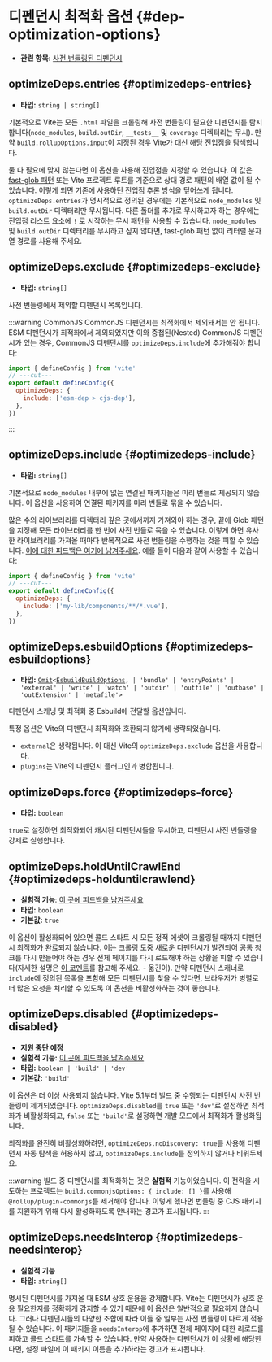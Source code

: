 # 디펜던시 최적화 옵션 {#dep-optimization-options}

- **관련 항목:** [사전 번들링된 디펜던시](/guide/dep-pre-bundling)

## optimizeDeps.entries {#optimizedeps-entries}

- **타입:** `string | string[]`

기본적으로 Vite는 모든 `.html` 파일을 크롤링해 사전 번들링이 필요한 디펜던시를 탐지합니다(`node_modules`, `build.outDir`, `__tests__` 및 `coverage` 디렉터리는 무시). 만약 `build.rollupOptions.input`이 지정된 경우 Vite가 대신 해당 진입점을 탐색합니다.

둘 다 필요에 맞지 않는다면 이 옵션을 사용해 진입점을 지정할 수 있습니다. 이 값은 [fast-glob 패턴](https://github.com/mrmlnc/fast-glob#basic-syntax) 또는 Vite 프로젝트 루트를 기준으로 상대 경로 패턴의 배열 값이 될 수 있습니다. 이렇게 되면 기존에 사용하던 진입점 추론 방식을 덮어쓰게 됩니다. `optimizeDeps.entries`가 명시적으로 정의된 경우에는 기본적으로 `node_modules` 및 `build.outDir` 디렉터리만 무시됩니다. 다른 폴더를 추가로 무시하고자 하는 경우에는 진입점 리스트 요소에 `!` 로 시작하는 무시 패턴을 사용할 수 있습니다. `node_modules` 및 `build.outDir` 디렉터리를 무시하고 싶지 않다면, fast-glob 패턴 없이 리터럴 문자열 경로를 사용해 주세요.

## optimizeDeps.exclude {#optimizedeps-exclude}

- **타입:** `string[]`

사전 번들링에서 제외할 디펜던시 목록입니다.

:::warning CommonJS
CommonJS 디펜던시는 최적화에서 제외돼서는 안 됩니다. ESM 디펜던시가 최적화에서 제외되었지만 이와 중첩된(Nested) CommonJS 디펜던시가 있는 경우, CommonJS 디펜던시를 `optimizeDeps.include`에 추가해줘야 합니다:

```js twoslash
import { defineConfig } from 'vite'
// ---cut---
export default defineConfig({
  optimizeDeps: {
    include: ['esm-dep > cjs-dep'],
  },
})
```

:::

## optimizeDeps.include {#optimizedeps-include}

- **타입:** `string[]`

기본적으로 `node_modules` 내부에 없는 연결된 패키지들은 미리 번들로 제공되지 않습니다. 이 옵션을 사용하여 연결된 패키지를 미리 번들로 묶을 수 있습니다.

많은 수의 라이브러리를 디렉터리 깊은 곳에서까지 가져와야 하는 경우, 끝에 Glob 패턴을 지정해 모든 라이브러리를 한 번에 사전 번들로 묶을 수 있습니다. 이렇게 하면 유사한 라이브러리를 가져올 때마다 반복적으로 사전 번들링을 수행하는 것을 피할 수 있습니다. [이에 대한 피드백은 여기에 남겨주세요](https://github.com/vitejs/vite/discussions/15833). 예를 들어 다음과 같이 사용할 수 있습니다:

```js twoslash
import { defineConfig } from 'vite'
// ---cut---
export default defineConfig({
  optimizeDeps: {
    include: ['my-lib/components/**/*.vue'],
  },
})
```

## optimizeDeps.esbuildOptions {#optimizedeps-esbuildoptions}

- **타입:** [`Omit`](https://www.typescriptlang.org/docs/handbook/utility-types.html#omittype-keys)`<`[`EsbuildBuildOptions`](https://esbuild.github.io/api/#simple-options)`,
| 'bundle'
| 'entryPoints'
| 'external'
| 'write'
| 'watch'
| 'outdir'
| 'outfile'
| 'outbase'
| 'outExtension'
| 'metafile'>`

디펜던시 스캐닝 및 최적화 중 Esbuild에 전달할 옵션입니다.

특정 옵션은 Vite의 디펜던시 최적화와 호환되지 않기에 생략되었습니다.

- `external`은 생략됩니다. 이 대신 Vite의 `optimizeDeps.exclude` 옵션을 사용합니다.
- `plugins`는 Vite의 디펜던시 플러그인과 병합됩니다.

## optimizeDeps.force {#optimizedeps-force}

- **타입:** `boolean`

`true`로 설정하면 최적화되어 캐시된 디펜던시들을 무시하고, 디펜던시 사전 번들링을 강제로 실행합니다.

## optimizeDeps.holdUntilCrawlEnd {#optimizedeps-holduntilcrawlend}

- **실험적 기능**: [이 곳에 피드백을 남겨주세요](https://github.com/vitejs/vite/discussions/15834)
- **타입:** `boolean`
- **기본값:** `true`

이 옵션이 활성화되어 있으면 콜드 스타트 시 모든 정적 에셋이 크롤링될 때까지 디펜던시 최적화가 완료되지 않습니다. 이는 크롤링 도중 새로운 디펜던시가 발견되어 공통 청크를 다시 만들어야 하는 경우 전체 페이지를 다시 로드해야 하는 상황을 피할 수 있습니다(자세한 설명은 [이 코멘트](https://github.com/vitejs/vite/pull/8869#issuecomment-1172902125)를 참고해 주세요. - 옮긴이). 만약 디펜던시 스캐너로 `include`에 정의된 목록을 포함해 모든 디펜던시를 찾을 수 있다면, 브라우저가 병렬로 더 많은 요청을 처리할 수 있도록 이 옵션을 비활성화하는 것이 좋습니다.

## optimizeDeps.disabled {#optimizedeps-disabled}

- **지원 중단 예정**
- **실험적 기능:** [이 곳에 피드백을 남겨주세요](https://github.com/vitejs/vite/discussions/13839)
- **타입:** `boolean | 'build' | 'dev'`
- **기본값:** `'build'`

이 옵션은 더 이상 사용되지 않습니다. Vite 5.1부터 빌드 중 수행되는 디펜던시 사전 번들링이 제거되었습니다. `optimizeDeps.disabled`를 `true` 또는 `'dev'`로 설정하면 최적화가 비활성화되고, `false` 또는 `'build'`로 설정하면 개발 모드에서 최적화가 활성화됩니다.

최적화를 완전히 비활성화하려면, `optimizeDeps.noDiscovery: true`를 사용해 디펜던시 자동 탐색을 허용하지 않고, `optimizeDeps.include`를 정의하지 않거나 비워두세요.

:::warning
빌드 중 디펜던시를 최적화하는 것은 **실험적** 기능이었습니다. 이 전략을 시도하는 프로젝트는 `build.commonjsOptions: { include: [] }`를 사용해 `@rollup/plugin-commonjs`를 제거해야 합니다. 이렇게 했다면 번들링 중 CJS 패키지를 지원하기 위해 다시 활성화하도록 안내하는 경고가 표시됩니다.
:::

## optimizeDeps.needsInterop {#optimizedeps-needsinterop}

- **실험적 기능**
- **타입:** `string[]`

명시된 디펜던시를 가져올 때 ESM 상호 운용을 강제합니다. Vite는 디펜던시가 상호 운용 필요한지를 정확하게 감지할 수 있기 때문에 이 옵션은 일반적으로 필요하지 않습니다. 그러나 디펜던시들의 다양한 조합에 따라 이들 중 일부는 사전 번들링이 다르게 적용될 수 있습니다. 이 패키지들을 `needsInterop`에 추가하면 전체 페이지에 대한 리로드를 피하고 콜드 스타트를 가속할 수 있습니다. 만약 사용하는 디펜던시가 이 상황에 해당한다면, 설정 파일에 이 패키지 이름을 추가하라는 경고가 표시됩니다.